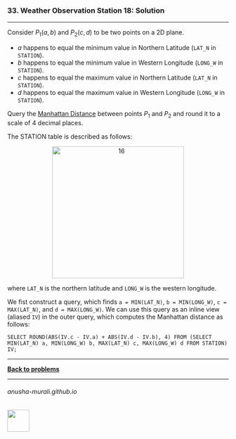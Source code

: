 ### 33. Weather Observation Station 18: Solution

---
Consider $P_1(a, b)$ and $P_2(c, d)$ to be two points on a 2D plane.

* $a$ happens to equal the minimum value in Northern Latitude (`LAT_N` in `STATION`).
* $b$ happens to equal the minimum value in Western Longitude (`LONG_W` in `STATION`).
* $c$ happens to equal the maximum value in Northern Latitude (`LAT_N` in `STATION`).
* $d$ happens to equal the maximum value in Western Longitude (`LONG_W` in `STATION`).

Query the [Manhattan Distance](https://xlinux.nist.gov/dads/HTML/manhattanDistance.html) between points $P_1$ and $P_2$ and round it to a scale of 4 decimal places.

The STATION table is described as follows:

<p align="center">
<img width="300" alt="16" src="https://github.com/user-attachments/assets/32081b67-bab3-4d54-9780-cbf8cc7abee7" />
</p>

where `LAT_N` is the northern latitude and `LONG_W` is the western longitude.


We fist construct a query, which finds `a = MIN(LAT_N)`, `b = MIN(LONG_W)`, `c = MAX(LAT_N)`, and `d = MAX(LONG_W)`. We can
use this query as an inline view (aliased `IV`) in the outer query, which computes the Manhattan distance as follows:

`SELECT ROUND(ABS(IV.c - IV.a) + ABS(IV.d - IV.b), 4) FROM
(SELECT MIN(LAT_N) a, MIN(LONG_W) b, MAX(LAT_N) c, MAX(LONG_W) d FROM STATION) IV;`

---

**[Back to problems](./problems.md)**

* * *
###### anusha-murali.github.io

<img src="https://github.com/anusha-murali/anusha-murali.github.io/assets/111596338/639243aa-2857-4595-a65a-7852762bb002" width="50" height="50"/>
